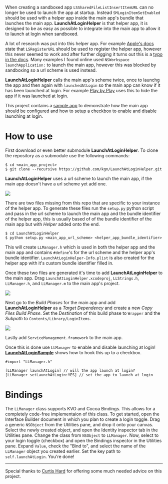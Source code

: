 When creating a sandboxed app `LSSharedFileListInsertItemURL` can no longer be used to launch the app at startup. Instead `SMLoginItemSetEnabled` should be used with a helper app inside the main app's bundle that launches the main app. **LaunchAtLoginHelper** is that helper app, it is designed to be as easy as possible to integrate into the main app to allow it to launch at login when sandboxed.

A lot of research was put into this helper app. For example [Apple's docs](http://developer.apple.com/library/mac/#documentation/Security/Conceptual/AppSandboxDesignGuide/DesigningYourSandbox/DesigningYourSandbox.html#//apple_ref/doc/uid/TP40011183-CH4-SW3) state that `LSRegisterURL` should be used to register the helper app, however this never seemed to work and after further digging it turns out this is a [typo in the docs](https://devforums.apple.com/message/647212#647212). Many examples I found online used `NSWorkspace launchApplication:` to launch the main app, however this was blocked by sandboxing so a url scheme is used instead.

**LaunchAtLoginHelper** calls the main app's scheme twice, once to launchg the app and then again with `launchedAtLogin` so the main app can know if it has been launched at login. For example [Play by Play](http://playbyplayapp.com) uses this to hide the app if it was launched at login.

This project contains a [sample app](https://github.com/kgn/LaunchAtLoginHelper/tree/master/LaunchAtLoginSample) to demonstrate how the main app should be configured and how to setup a checkbox to enable and disable launching at login.

# How to use

First download or even better submodule **LaunchAtLoginHelper**. To clone the repository as a submodule use the following commands:

```
$ cd <main_app_project>
$ git clone --recursive https://github.com/kgn/LaunchAtLoginHelper.git
```

**LaunchAtLoginHelper** uses a url scheme to launch the main app, if the main app doesn't have a url scheme yet add one.

![](http://kgn.github.com/content/launchatlogin/url_scheme.png)

There are two files missing from this repo that are specific to your instance of the helper app. To generate these files run the `setup.py` python script and pass in the url scheme to launch the main app and the bundle identifier of the helper app, this is usually based of of the bundle identifier of the main app but with *Helper* added onto the end.

```
$ cd LaunchAtLoginHelper
$ python setup.py <main_app_url_scheme> <helper_app_bundle_identifier>
```

This will create `LLManager.h` which is used in both the helper app and the main app and contains `#define`'s for the url scheme and the helper app's bundle identifier. `LaunchAtLoginHelper-Info.plist` is also created for the helper app with it's custom bundle identifier filled in.

Once these two files are generated it's time to add **LaunchAtLoginHelper** to the main app. Drag `LaunchAtLoginHelper.xcodeproj`, `LLStrings.h`, `LLManager.h`, and `LLManager.m` to the main app's project.

![](http://kgn.github.com/content/launchatlogin/drag_drop_file.png)

Next go to the *Build Phases* for the main app and add **LaunchAtLoginHelper** as a *Target Dependency* and create a new *Copy Files Build Phase*. Set the *Destination* of this build phase to `Wrapper` and the *Subpath* to `Contents/Library/LoginItems`.

![](http://kgn.github.com/content/launchatlogin/build_phases.png)

Lastly add `ServiceManagement.framework` to the main app.

Once this is done use `LLManager` to enable and disable launching at login! [**LaunchAtLoginSample**](https://github.com/kgn/LaunchAtLoginHelper/blob/master/LaunchAtLoginSample/LLAppDelegate.m) shows how to hook this up to a checkbox.

``` obj-c
#import "LLManager.h"

[LLManager launchAtLogin] // will the app launch at login?
[LLManager setLaunchAtLogin:YES] // set the app to launch at login
```

# Bindings

The `LLManager` class supports KVO and Cocoa Bindings. This allows for a completely code-free implementaion of this class. To get started, open the Interface Builder document in which you plan to create a login toggle. Drag a generic `NSObject` from the Utilities pane, and drop it onto your canvas. Select the newly created object, and open the Identity inspector tab in the Utilities pane. Change the class from `NSObject` to `LLManager`. Now, select to your login toggle (checkbox) and open the Bindings inspector in the Utilities pane. Expand `Value`, check the "Bind to", and select the name of the `LLManager` object you created earlier. Set the key path to `self.launchAtLogin`. You're done!

---

Special thanks to [Curtis Hard](http://www.geekygoodness.com) for offering some much needed advice on this project.